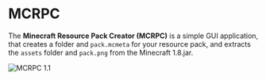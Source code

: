 # MCRPC
The **Minecraft Resource Pack Creator (MCRPC)** is a simple GUI application, that creates a folder and `pack.mcmeta` for your resource pack, and extracts the `assets` folder and `pack.png` from the Minecraft 1.8.jar.

![MCRPC 1.1](https://cloud.githubusercontent.com/assets/13611718/12149044/f4e774d0-b4a1-11e5-81a8-18abd93aa44f.png "MCRPC 1.1")
